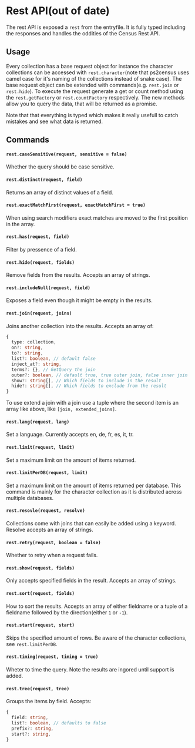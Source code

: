 # Rest API(out of date)

The rest API is exposed a `rest` from the entryfile.
It is fully typed including the responses and handles the oddities of the Census Rest API.

## Usage

Every collection has a base request object for instance the character collections can be accessed with `rest.character`(note that ps2census uses camel case for it's naming of the collections instead of snake case).
The base request object can be extended with commands(e.g. `rest.join` or `rest.hide`).
To execute the request generate a get or count method using the `rest.getFactory` or `rest.countFactory` respectively.
The new methods allow you to query the data, that will be returned as a promise.

Note that that everything is typed which makes it really usefull to catch mistakes and see what data is returned.

## Commands

#### `rest.caseSensitive(request, sensitive = false)`

Whether the query should be case sensitive.

#### `rest.distinct(request, field)`

Returns an array of distinct values of a field.

#### `rest.exactMatchFirst(request, exactMatchFirst = true)`

When using search modifiers exact matches are moved to the first position in the array.

#### `rest.has(request, field)`

Filter by pressence of a field.

#### `rest.hide(request, fields)`

Remove fields from the results. Accepts an array of strings.

#### `rest.includeNull(request, field)`

Exposes a field even though it might be empty in the results.

#### `rest.join(request, joins)`

Joins another collection into the results. Accepts an array of:

```ts
{
  type: collection,
  on?: string,
  to?: string,
  list?: boolean, // default false
  inject_at?: string,
  terms?: {}, // GetQuery the join
  outer?: boolean, // default true, true outer join, false inner join
  show?: string[], // Which fields to include in the result
  hide?: string[], // Which fields to exclude from the result
}
```

To use extend a join with a join use a tuple where the second item is an array like above, like `[join, extended_joins]`.

#### `rest.lang(request, lang)`

Set a language. Currently accepts en, de, fr, es, it, tr.

#### `rest.limit(request, limit)`

Set a maximum limit on the amount of items returned.

#### `rest.limitPerDB(request, limit)`

Set a maximum limit on the amount of items returned per database.
This command is mainly for the character collection as it is distributed across multiple databases.

#### `rest.resovle(request, resolve)`

Collections come with joins that can easily be added using a keyword. Resolve accepts an array of strings.

#### `rest.retry(request, boolean = false)`

Whether to retry when a request fails.

#### `rest.show(request, fields)`

Only accepts specified fields in the result. Accepts an array of strings.

#### `rest.sort(request, fields)`

How to sort the results.
Accepts an array of either fieldname or a tuple of a fieldname followed by the direction(either `1` or `-1`).

#### `rest.start(request, start)`

Skips the specified amount of rows. Be aware of the character collections, see `rest.limitPerDB`.

#### `rest.timing(request, timing = true)`

Wheter to time the query. Note the results are ingored until support is added.

#### `rest.tree(request, tree)`

Groups the items by field. Accepts:

```ts
{
  field: string,
  list?: boolean, // defaults to false
  prefix?: string,
  start?: string,
}
```
